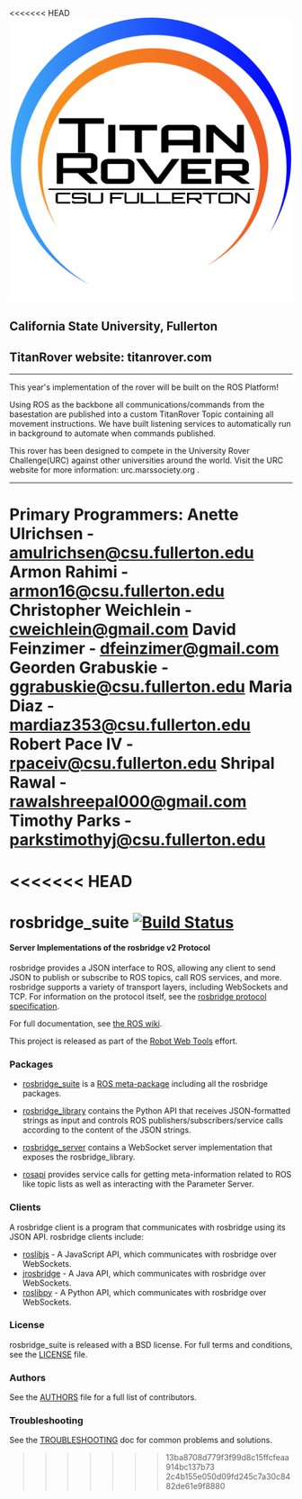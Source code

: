 <<<<<<< HEAD
<img src="logo.png"
     alt="TitanRover icon"
     style="float: center;" />

## California State University, Fullerton
## TitanRover website: titanrover.com
--------

This year's implementation of the rover will be built on the ROS Platform!

Using ROS as the backbone all communications/commands from the basestation are published into a custom TitanRover Topic containing all movement instructions. We have built listening services to automatically run in background to automate when commands published. 

This rover has been designed to compete in the University Rover Challenge(URC) against other universities around the world. Visit the URC website for more information: urc.marssociety.org . 




-------
Primary Programmers:
Anette Ulrichsen        -   amulrichsen@csu.fullerton.edu
Armon Rahimi            -   armon16@csu.fullerton.edu
Christopher Weichlein   -   cweichlein@gmail.com
David Feinzimer         -   dfeinzimer@gmail.com
Georden Grabuskie       -   ggrabuskie@csu.fullerton.edu
Maria Diaz              -   mardiaz353@csu.fullerton.edu
Robert Pace IV          -   rpaceiv@csu.fullerton.edu
Shripal Rawal           -   rawalshreepal000@gmail.com
Timothy Parks           -   parkstimothyj@csu.fullerton.edu
=======
<<<<<<< HEAD
=======
rosbridge_suite [![Build Status](https://api.travis-ci.org/RobotWebTools/rosbridge_suite.png)](https://travis-ci.org/RobotWebTools/rosbridge_suite)
===============

#### Server Implementations of the rosbridge v2 Protocol

rosbridge provides a JSON interface to ROS, allowing any client to send JSON to publish or subscribe to ROS topics, call ROS services, and more. rosbridge supports a variety of transport layers, including WebSockets and TCP. For information on the protocol itself, see the [rosbridge protocol specification](ROSBRIDGE_PROTOCOL.md).

For full documentation, see [the ROS wiki](http://ros.org/wiki/rosbridge_suite).

This project is released as part of the [Robot Web Tools](http://robotwebtools.org/) effort.

### Packages

 * [rosbridge_suite](rosbridge_suite) is a [ROS meta-package](http://www.ros.org/wiki/catkin/conceptual_overview#Metapackages_and_the_Elimination_of_Stacks) including all the rosbridge packages.

 * [rosbridge_library](rosbridge_library) contains the Python API that receives JSON-formatted strings as input and controls ROS publishers/subscribers/service calls according to the content of the JSON strings.

 * [rosbridge_server](rosbridge_server) contains a WebSocket server implementation that exposes the rosbridge_library.

 * [rosapi](rosapi) provides service calls for getting meta-information related to ROS like topic lists as well as interacting with the Parameter Server.

### Clients

A rosbridge client is a program that communicates with rosbridge using its JSON API. rosbridge clients include:

 * [roslibjs](https://github.com/RobotWebTools/roslibjs) - A JavaScript API, which communicates with rosbridge over WebSockets.
 * [jrosbridge](https://github.com/WPI-RAIL/jrosbridge) - A Java API, which communicates with rosbridge over WebSockets.
 * [roslibpy](https://github.com/gramaziokohler/roslibpy) - A Python API, which communicates with rosbridge over WebSockets.

### License
rosbridge_suite is released with a BSD license. For full terms and conditions, see the [LICENSE](LICENSE) file.

### Authors
See the [AUTHORS](AUTHORS.md) file for a full list of contributors.

### Troubleshooting

See the [TROUBLESHOOTING](TROUBLESHOOTING.md) doc for common problems and solutions.
>>>>>>> 13ba8708d779f3f99d8c15ffcfeaa914bc137b73
>>>>>>> 2c4b155e050d09fd245c7a30c8482de61e9f8880
